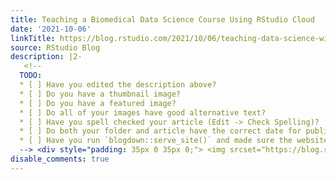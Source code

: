 ```yaml
---
title: Teaching a Biomedical Data Science Course Using RStudio Cloud
date: '2021-10-06'
linkTitle: https://blog.rstudio.com/2021/10/06/teaching-data-science-with-rstudio-cloud/
source: RStudio Blog
description: |2-
   <!--
  TODO:
  * [ ] Have you edited the description above?
  * [ ] Do you have a thumbnail image?
  * [ ] Do you have a featured image?
  * [ ] Do all of your images have good alternative text?
  * [ ] Have you spell checked your article (Edit -> Check Spelling)?
  * [ ] Do both your folder and article have the correct date for publishing?
  * [ ] Have you run `blogdown::serve_site()` and made sure the website renders and the post looks like how you would like?
  --> <div style="padding: 35px 0 35px 0;"> <img srcset="https://blog.rstudio.com/2021/10/06/teaching-data-science-with-rstudio-cloud/hero_hudc14ee3c25 ...
disable_comments: true
---
```

 <!--
TODO:
* [ ] Have you edited the description above?
* [ ] Do you have a thumbnail image?
* [ ] Do you have a featured image?
* [ ] Do all of your images have good alternative text?
* [ ] Have you spell checked your article (Edit -> Check Spelling)?
* [ ] Do both your folder and article have the correct date for publishing?
* [ ] Have you run `blogdown::serve_site()` and made sure the website renders and the post looks like how you would like?
--> <div style="padding: 35px 0 35px 0;"> <img srcset="https://blog.rstudio.com/2021/10/06/teaching-data-science-with-rstudio-cloud/hero_hudc14ee3c25 ...